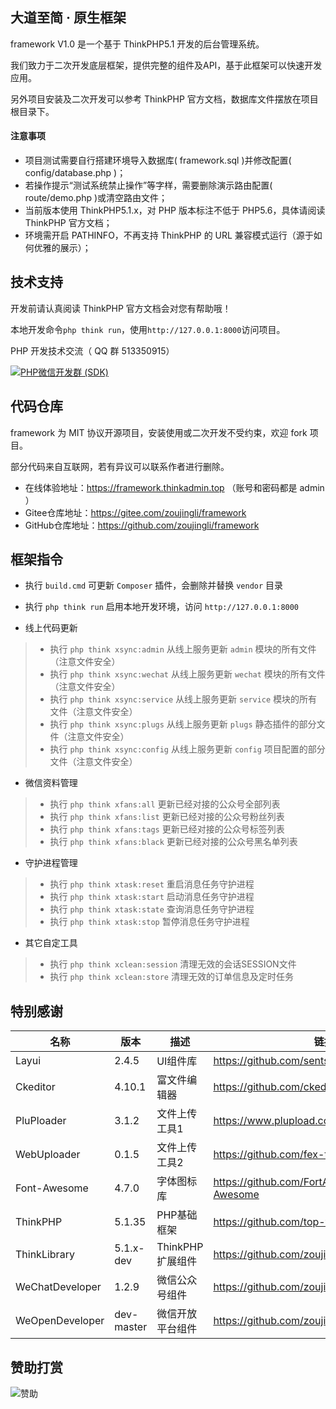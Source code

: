 大道至简 · 原生框架
--
framework V1.0 是一个基于 ThinkPHP5.1 开发的后台管理系统。

我们致力于二次开发底层框架，提供完整的组件及API，基于此框架可以快速开发应用。

另外项目安装及二次开发可以参考 ThinkPHP 官方文档，数据库文件摆放在项目根目录下。

#### 注意事项
* 项目测试需要自行搭建环境导入数据库( framework.sql )并修改配置( config/database.php )；
* 若操作提示“测试系统禁止操作”等字样，需要删除演示路由配置( route/demo.php )或清空路由文件；
* 当前版本使用 ThinkPHP5.1.x，对 PHP 版本标注不低于 PHP5.6，具体请阅读 ThinkPHP 官方文档；
* 环境需开启 PATHINFO，不再支持 ThinkPHP 的 URL 兼容模式运行（源于如何优雅的展示）；

技术支持
--
开发前请认真阅读 ThinkPHP 官方文档会对您有帮助哦！

本地开发命令`php think run`，使用`http://127.0.0.1:8000`访问项目。

PHP 开发技术交流（ QQ 群 513350915）

[![PHP微信开发群 (SDK)](http://pub.idqqimg.com/wpa/images/group.png)](http://shang.qq.com/wpa/qunwpa?idkey=ae25cf789dafbef62e50a980ffc31242f150bc61a61164458216dd98c411832a) 


代码仓库
--
 framework 为 MIT 协议开源项目，安装使用或二次开发不受约束，欢迎 fork 项目。
 
 部分代码来自互联网，若有异议可以联系作者进行删除。
 
 * 在线体验地址：https://framework.thinkadmin.top （账号和密码都是 admin ）
 * Gitee仓库地址：https://gitee.com/zoujingli/framework
 * GitHub仓库地址：https://github.com/zoujingli/framework
 
框架指令
--
* 执行 `build.cmd` 可更新 `Composer` 插件，会删除并替换 `vendor` 目录
* 执行 `php think run` 启用本地开发环境，访问 `http://127.0.0.1:8000`

* 线上代码更新
>* 执行 `php think xsync:admin` 从线上服务更新 `admin` 模块的所有文件（注意文件安全）
>* 执行 `php think xsync:wechat` 从线上服务更新 `wechat` 模块的所有文件（注意文件安全）
>* 执行 `php think xsync:service` 从线上服务更新 `service` 模块的所有文件（注意文件安全）
>* 执行 `php think xsync:plugs` 从线上服务更新 `plugs` 静态插件的部分文件（注意文件安全）
>* 执行 `php think xsync:config` 从线上服务更新 `config` 项目配置的部分文件（注意文件安全）

* 微信资料管理
>* 执行 `php think xfans:all` 更新已经对接的公众号全部列表
>* 执行 `php think xfans:list` 更新已经对接的公众号粉丝列表
>* 执行 `php think xfans:tags` 更新已经对接的公众号标签列表
>* 执行 `php think xfans:black` 更新已经对接的公众号黑名单列表

* 守护进程管理
>* 执行 `php think xtask:reset` 重启消息任务守护进程
>* 执行 `php think xtask:start` 启动消息任务守护进程
>* 执行 `php think xtask:state` 查询消息任务守护进程
>* 执行 `php think xtask:stop` 暂停消息任务守护进程

* 其它自定工具
>* 执行 `php think xclean:session` 清理无效的会话SESSION文件
>* 执行 `php think xclean:store` 清理无效的订单信息及定时任务
 
特别感谢
--
|名称|版本|描述|链接|
|---|---|---|---|
|Layui|2.4.5|UI组件库|https://github.com/sentsin/layui|
|Ckeditor|4.10.1|富文件编辑器|https://github.com/ckeditor/ckeditor-dev|
|PluPloader|3.1.2|文件上传工具1|https://www.plupload.com|
|WebUploader|0.1.5|文件上传工具2|https://github.com/fex-team/webuploader|
|Font-Awesome|4.7.0|字体图标库|https://github.com/FortAwesome/Font-Awesome|
|ThinkPHP|5.1.35|PHP基础框架|https://github.com/top-think/framework|
|ThinkLibrary|5.1.x-dev|ThinkPHP扩展组件|https://github.com/zoujingli/ThinkLibrary|
|WeChatDeveloper|1.2.9|微信公众号组件|https://github.com/zoujingli/WeChatDeveloper|
|WeOpenDeveloper|dev-master|微信开放平台组件|https://github.com/zoujingli/WeOpenDeveloper|

赞助打赏
--
![赞助](http://zoujingli.oschina.io/static/pay.png)

